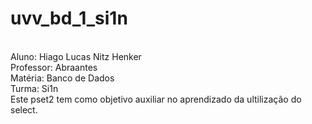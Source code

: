 # **uvv_bd_1_si1n**
<br>
Aluno: Hiago Lucas Nitz Henker
<br>
Professor: Abraantes
<br>
Matéria: Banco de Dados
<br>
Turma: Si1n
<br>
Este pset2 tem como objetivo auxiliar no aprendizado da ultilização do select.
